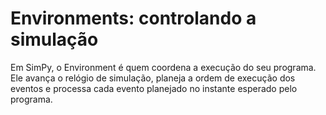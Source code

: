 # Environments: controlando a simulação

Em SimPy, o Environment é quem coordena a execução do seu programa. Ele avança o relógio de simulação, planeja a ordem de execução dos eventos e processa cada evento planejado no instante esperado pelo programa.